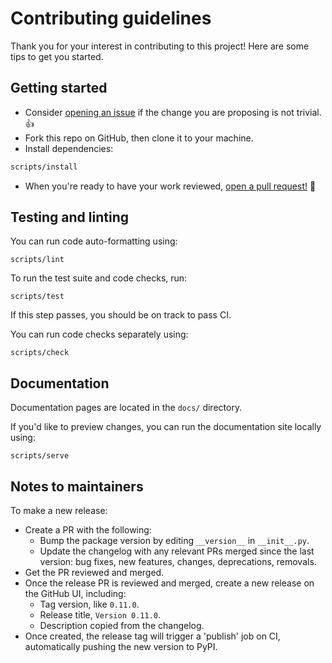 # Contributing guidelines

Thank you for your interest in contributing to this project! Here are some tips to get you started.

## Getting started

- Consider [opening an issue](https://github.com/tartiflette/tartiflette-asgi/issues/new) if the change you are proposing is not trivial. :+1:
- Fork this repo on GitHub, then clone it to your machine.
- Install dependencies:

```bash
scripts/install
```

- When you're ready to have your work reviewed, [open a pull request!](https://github.com/tartiflette/tartiflette-asgi/compare) :rocket:

## Testing and linting

You can run code auto-formatting using:

```shell
scripts/lint
```

To run the test suite and code checks, run:

```shell
scripts/test
```

If this step passes, you should be on track to pass CI.

You can run code checks separately using:

```shell
scripts/check
```

## Documentation

Documentation pages are located in the `docs/` directory.

If you'd like to preview changes, you can run the documentation site locally using:

```shell
scripts/serve
```

## Notes to maintainers

To make a new release:

- Create a PR with the following:
  - Bump the package version by editing `__version__` in `__init__.py`.
  - Update the changelog with any relevant PRs merged since the last version: bug fixes, new features, changes, deprecations, removals.
- Get the PR reviewed and merged.
- Once the release PR is reviewed and merged, create a new release on the GitHub UI, including:
  - Tag version, like `0.11.0`.
  - Release title, `Version 0.11.0`.
  - Description copied from the changelog.
- Once created, the release tag will trigger a 'publish' job on CI, automatically pushing the new version to PyPI.
